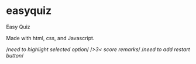 # easyquiz

Easy Quiz

Made with html, css, and Javascript.

/*need to highlight selected option*/
/*>3< score remarks*/
/*need to add restart button*/
